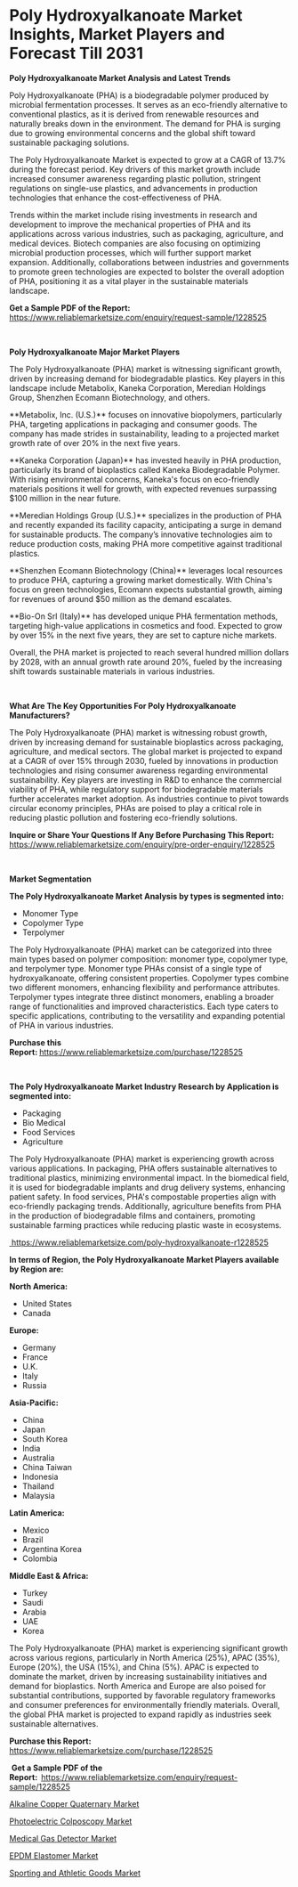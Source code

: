<p><h1>Poly Hydroxyalkanoate Market Insights, Market Players and Forecast Till 2031</h1></p><p><strong>Poly Hydroxyalkanoate Market Analysis and Latest Trends</strong></p>
<p><p>Poly Hydroxyalkanoate (PHA) is a biodegradable polymer produced by microbial fermentation processes. It serves as an eco-friendly alternative to conventional plastics, as it is derived from renewable resources and naturally breaks down in the environment. The demand for PHA is surging due to growing environmental concerns and the global shift toward sustainable packaging solutions. </p><p>The Poly Hydroxyalkanoate Market is expected to grow at a CAGR of 13.7% during the forecast period. Key drivers of this market growth include increased consumer awareness regarding plastic pollution, stringent regulations on single-use plastics, and advancements in production technologies that enhance the cost-effectiveness of PHA. </p><p>Trends within the market include rising investments in research and development to improve the mechanical properties of PHA and its applications across various industries, such as packaging, agriculture, and medical devices. Biotech companies are also focusing on optimizing microbial production processes, which will further support market expansion. Additionally, collaborations between industries and governments to promote green technologies are expected to bolster the overall adoption of PHA, positioning it as a vital player in the sustainable materials landscape.</p></p>
<p><strong>Get a Sample PDF of the Report:&nbsp;</strong> <a href="https://www.reliablemarketsize.com/enquiry/request-sample/1228525?utm_campaign=1133&utm_medium=2&utm_source=Github&utm_content=ia&utm_term=10112024&utm_id=poly-hydroxyalkanoate">https://www.reliablemarketsize.com/enquiry/request-sample/1228525</a></p>
<p>&nbsp;</p>
<p><strong>Poly Hydroxyalkanoate Major Market Players</strong></p>
<p><p>The Poly Hydroxyalkanoate (PHA) market is witnessing significant growth, driven by increasing demand for biodegradable plastics. Key players in this landscape include Metabolix, Kaneka Corporation, Meredian Holdings Group, Shenzhen Ecomann Biotechnology, and others.</p><p>**Metabolix, Inc. (U.S.)** focuses on innovative biopolymers, particularly PHA, targeting applications in packaging and consumer goods. The company has made strides in sustainability, leading to a projected market growth rate of over 20% in the next five years. </p><p>**Kaneka Corporation (Japan)** has invested heavily in PHA production, particularly its brand of bioplastics called Kaneka Biodegradable Polymer. With rising environmental concerns, Kaneka's focus on eco-friendly materials positions it well for growth, with expected revenues surpassing $100 million in the near future.</p><p>**Meredian Holdings Group (U.S.)** specializes in the production of PHA and recently expanded its facility capacity, anticipating a surge in demand for sustainable products. The company’s innovative technologies aim to reduce production costs, making PHA more competitive against traditional plastics. </p><p>**Shenzhen Ecomann Biotechnology (China)** leverages local resources to produce PHA, capturing a growing market domestically. With China's focus on green technologies, Ecomann expects substantial growth, aiming for revenues of around $50 million as the demand escalates.</p><p>**Bio-On Srl (Italy)** has developed unique PHA fermentation methods, targeting high-value applications in cosmetics and food. Expected to grow by over 15% in the next five years, they are set to capture niche markets.</p><p>Overall, the PHA market is projected to reach several hundred million dollars by 2028, with an annual growth rate around 20%, fueled by the increasing shift towards sustainable materials in various industries.</p></p>
<p>&nbsp;</p>
<p><strong>What Are The Key Opportunities For Poly Hydroxyalkanoate Manufacturers?</strong></p>
<p><p>The Poly Hydroxyalkanoate (PHA) market is witnessing robust growth, driven by increasing demand for sustainable bioplastics across packaging, agriculture, and medical sectors. The global market is projected to expand at a CAGR of over 15% through 2030, fueled by innovations in production technologies and rising consumer awareness regarding environmental sustainability. Key players are investing in R&D to enhance the commercial viability of PHA, while regulatory support for biodegradable materials further accelerates market adoption. As industries continue to pivot towards circular economy principles, PHAs are poised to play a critical role in reducing plastic pollution and fostering eco-friendly solutions.</p></p>
<p><strong>Inquire or Share Your Questions If Any Before Purchasing This Report:</strong> <a href="https://www.reliablemarketsize.com/enquiry/pre-order-enquiry/1228525?utm_campaign=1133&utm_medium=2&utm_source=Github&utm_content=ia&utm_term=10112024&utm_id=poly-hydroxyalkanoate">https://www.reliablemarketsize.com/enquiry/pre-order-enquiry/1228525</a></p>
<p>&nbsp;</p>
<p><strong>Market Segmentation</strong></p>
<p><strong>The Poly Hydroxyalkanoate Market Analysis by types is segmented into:</strong></p>
<p><ul><li>Monomer Type</li><li>Copolymer Type</li><li>Terpolymer</li></ul></p>
<p><p>The Poly Hydroxyalkanoate (PHA) market can be categorized into three main types based on polymer composition: monomer type, copolymer type, and terpolymer type. Monomer type PHAs consist of a single type of hydroxyalkanoate, offering consistent properties. Copolymer types combine two different monomers, enhancing flexibility and performance attributes. Terpolymer types integrate three distinct monomers, enabling a broader range of functionalities and improved characteristics. Each type caters to specific applications, contributing to the versatility and expanding potential of PHA in various industries.</p></p>
<p><strong>Purchase this Report:&nbsp;</strong><a href="https://www.reliablemarketsize.com/purchase/1228525?utm_campaign=1133&utm_medium=2&utm_source=Github&utm_content=ia&utm_term=10112024&utm_id=poly-hydroxyalkanoate">https://www.reliablemarketsize.com/purchase/1228525</a></p>
<p>&nbsp;</p>
<p><strong>The Poly Hydroxyalkanoate Market Industry Research by Application is segmented into:</strong></p>
<p><ul><li>Packaging</li><li>Bio Medical</li><li>Food Services</li><li>Agriculture</li></ul></p>
<p><p>The Poly Hydroxyalkanoate (PHA) market is experiencing growth across various applications. In packaging, PHA offers sustainable alternatives to traditional plastics, minimizing environmental impact. In the biomedical field, it is used for biodegradable implants and drug delivery systems, enhancing patient safety. In food services, PHA's compostable properties align with eco-friendly packaging trends. Additionally, agriculture benefits from PHA in the production of biodegradable films and containers, promoting sustainable farming practices while reducing plastic waste in ecosystems.</p></p>
<p><a href="https://www.reliablemarketsize.com/poly-hydroxyalkanoate-r1228525?utm_campaign=1133&utm_medium=2&utm_source=Github&utm_content=ia&utm_term=10112024&utm_id=poly-hydroxyalkanoate">&nbsp;https://www.reliablemarketsize.com/poly-hydroxyalkanoate-r1228525</a></p>
<p><strong>In terms of Region, the Poly Hydroxyalkanoate Market Players available by Region are:</strong></p>
<p>
    <p> <strong> North America: </strong>
        <ul>
            <li>United States</li>
            <li>Canada</li>
        </ul>
        </p> 
    <p> <strong> Europe: </strong>
        <ul>
            <li>Germany</li>
            <li>France</li>
            <li>U.K.</li>
            <li>Italy</li>
            <li>Russia</li>
        </ul>
        </p> 
    <p> <strong> Asia-Pacific: </strong>
        <ul>
            <li>China</li>
            <li>Japan</li>
            <li>South Korea</li>
            <li>India</li>
            <li>Australia</li>
            <li>China Taiwan</li>
            <li>Indonesia</li>
            <li>Thailand</li>
            <li>Malaysia</li>
        </ul>
        </p> 
    <p> <strong> Latin America: </strong>
        <ul>
            <li>Mexico</li>
            <li>Brazil</li>
            <li>Argentina Korea</li>
            <li>Colombia</li>
        </ul>
        </p> 
    <p> <strong> Middle East & Africa: </strong>
        <ul>
            <li>Turkey</li>
            <li>Saudi</li>
            <li>Arabia</li>
            <li>UAE</li>
            <li>Korea</li>
        </ul>
    </p>
    </p>
<p><p>The Poly Hydroxyalkanoate (PHA) market is experiencing significant growth across various regions, particularly in North America (25%), APAC (35%), Europe (20%), the USA (15%), and China (5%). APAC is expected to dominate the market, driven by increasing sustainability initiatives and demand for bioplastics. North America and Europe are also poised for substantial contributions, supported by favorable regulatory frameworks and consumer preferences for environmentally friendly materials. Overall, the global PHA market is projected to expand rapidly as industries seek sustainable alternatives.</p></p>
<p><strong>Purchase this Report: </strong><a href="https://www.reliablemarketsize.com/purchase/1228525?utm_campaign=1133&utm_medium=2&utm_source=Github&utm_content=ia&utm_term=10112024&utm_id=poly-hydroxyalkanoate">https://www.reliablemarketsize.com/purchase/1228525</a></p>
<p>&nbsp;<strong>Get a Sample PDF of the Report:&nbsp;&nbsp;</strong><a href="https://www.reliablemarketsize.com/enquiry/request-sample/1228525?utm_campaign=1133&utm_medium=2&utm_source=Github&utm_content=ia&utm_term=10112024&utm_id=poly-hydroxyalkanoate">https://www.reliablemarketsize.com/enquiry/request-sample/1228525</a></p>
<p><strong></strong></p>
<p><p><a href="https://github.com/rosalee3esue/Market-Research-Report-List-1/blob/main/alkaline-copper-quaternary-market.md?utm_campaign=1133&utm_medium=2&utm_source=Github&utm_content=ia&utm_term=10112024&utm_id=poly-hydroxyalkanoate">Alkaline Copper Quaternary Market</a></p><p><a href="https://issuu.com/reportprime-2/docs/photoelectric-colposcopy-market-siz_28eebd086a1a15?utm_campaign=1133&utm_medium=2&utm_source=Github&utm_content=ia&utm_term=10112024&utm_id=poly-hydroxyalkanoate">Photoelectric Colposcopy Market</a></p><p><a href="https://issuu.com/reportprime-2/docs/medical-gas-detector-market-size-20_337f8d23760300?utm_campaign=1133&utm_medium=2&utm_source=Github&utm_content=ia&utm_term=10112024&utm_id=poly-hydroxyalkanoate">Medical Gas Detector Market</a></p><p><a href="https://github.com/lakeishabuahb/Market-Research-Report-List-1/blob/main/epdm-elastomer-market.md?utm_campaign=1133&utm_medium=2&utm_source=Github&utm_content=ia&utm_term=10112024&utm_id=poly-hydroxyalkanoate">EPDM Elastomer Market</a></p><p><a href="https://www.linkedin.com/pulse/decoding-sporting-athletic-goods-market-signals-growth-algorithms-a5nfe?utm_campaign=1133&utm_medium=2&utm_source=Github&utm_content=ia&utm_term=10112024&utm_id=poly-hydroxyalkanoate">Sporting and Athletic Goods Market</a></p></p>